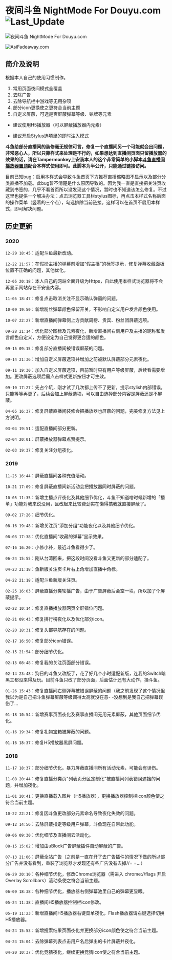 # 夜间斗鱼 NightMode For Douyu.com ![Last_Update](https://img.shields.io/badge/%E6%9C%80%E5%90%8E%E6%9B%B4%E6%96%B0-2020.12.29-blue)

![夜间斗鱼 NightMode For Douyu.com](https://userstyles.org/style_screenshots/158117_after.png?r=1609251549)

![AsiFadeaway.com](https://www.asifadeaway.com/imgs/Logo.png)

## 简介及说明

根据本人自己的使用习惯制作。

1. 常用页面夜间模式全覆盖
2. 去除广告
3. 去除导航栏中游戏等无用杂项
4. 部分icon更换使之更符合当前主题
5. 自定义屏蔽，可选是否屏蔽弹幕等级、铭牌等元素

- 建议使用H5播放器（可以屏蔽播放器内元素）

- 建议开启Stylus选项里的即时注入模式

**斗鱼给部分直播间的装修毫无规律可言，修复一个直播间另一个可能就会出问题，非常恶心人，所以只靠样式来处理是不行的，如果想达到直播间页面只留播放器的效果的话，请在Tampermonkey上安装本人的这个非常简单的小脚本[斗鱼直播间播放器置顶](https://greasyfork.org/zh-CN/scripts/399600)配合本样式使用即可。此脚本为半公开，只能通过链接访问。**

目前已知bug：启用本样式会导致斗鱼首页下方推荐直播缩略图不显示以及部分分类直播不加载。此bug暂不清楚是什么原因导致的。因为我一直是直接把关注页收藏到书签的，几乎不看首页所以没发现这个情况，暂时也不知道该怎么修复。不过这里也提供一个解决办法：点击浏览器工具栏stylus图标，再点击本样式名称后面的操作菜单（竖着的三个点），勾选排除当前链接。这样可以在首页不启用本样式，即可解决问题。

## 历史更新

### 2020

`12-29 18:45`：适配斗鱼最新改动。

`12-22 21:57`：在假扮主播的弹幕前增加“假主播”的标签提示，修复弹幕收藏面板位置不正确的问题，其他优化。

`12-05 20:18`：本人自己的网站全面升级为Https，自此使用本样式浏览器将不会再显示网站存在不安全内容。

`11-05 18:47`：修复点击取消关注不显示确认弹窗的问题。

`10-09 19:50`：新增粉丝弹幕颜色保留开关，不影响自定义用户发言颜色使用。

`10-07 22:27`：新增直播间弹幕侧上方贡献周榜、贵宾、粉丝团屏蔽选项。

`09-28 21:14`：优化部分图标及元素夜化，新增直播间右侧用户及主播的昵称和发言颜色自定义，方便设定为自己觉得更合适的颜色。

`09-15 09:15`：修复部分直播间被错误屏蔽的问题。

`09-14 21:36`：增加自定义屏蔽选项并增加之前被默认屏蔽部分元素夜化。

`09-11 19:30`：加入自定义屏蔽选项，目前暂时只有用户等级屏蔽，后续看需要增加。更改屏蔽选项后需点击样式更新按钮才可生效。

`09-10 17:27`：先占个坑，刚才试了几次都上传不了更新，提示stylish内部错误，只能等等再更了，后续会加上屏蔽选项，可以自由选择部分内容是屏蔽还是不屏蔽。

`04-05 16:37`：修复屏蔽直播间装修会把播放器也屏蔽的问题，完美修复方法见上方说明。

`03-04 19:51`：适配直播间部分更新。

`02-04 20:01`：屏蔽播放器弹幕点赞提示。

`02-03 19:37`：修复关注分组夜化。

### 2019

`11-25 16:44`：屏蔽直播间各种充值活动。

`10-21 17:09`：修复屏蔽直播间新活动会把播放器同时屏蔽的问题。

`10-05 11:35`：新增主播点评夜化及其他细节优化，斗鱼不知道啥时候新增的「播单」功能对我来说没用，且改起来比较费劲实在懒得搞我就直接屏蔽了。

`09-02 17:26`：细节优化。

`08-16 19:48`：新增关注页“添加分组”功能夜化以及其他细节优化。

`08-03 17:38`：优化直播间“收藏的弹幕”显示效果。

`07-16 16:20`：小修小补，最近斗鱼看得少了。

`06-24 15:55`：刚从台湾回来，把这段时间没看斗鱼又更新的部分适配了。

`04-23 21:18`：鱼新版关注页卡片右上角增加直播中角标。

`04-22 21:18`：适配斗鱼新版关注页。

`02-25 16:03`：屏蔽直播分类轮播广告，由于广告屏蔽后会空一块，所以加了个屏蔽提示。

`02-22 10:14`：修复直播播放器网页全屏错位问题。

`02-21 09:43`：修复排行榜夜化以及优化部分icon。

`02-20 18:31`：修复头部导航存在的问题。

`02-17 16:50`：修复部分icon错误。

`02-15 21:54`：部分细节优化。

`02-15 08:48`：修复我的关注页面部分错误。

`02-14 23:48`：狗日的斗鱼又改版了，花了好几个小时适配新版，连我的Switch暗黑三都没来得及玩。目前斗鱼只改了部分页面，后面估计还有大动作，操斗鱼。

`01-26 15:43`：修复直播间右侧弹幕被错误屏蔽的问题（我之前发现了这个情况但我以为是自己把斗鱼弹幕屏蔽等级调得太高就没在意- -没想到是我自己把弹幕误伤了...

`01-18 10:54`：新增赛事页面夜化及赛事直播间无用元素屏蔽，其他页面细节优化。

`01-16 19:34`：修复礼物宝箱被屏蔽的问题。

`01-16 18:37`：修复H5播放器黑屏问题。

### 2018

`11-17 18:37`：部分细节优化。暴力屏蔽直播间所有活动元素，可能会有误伤。

`11-08 20:44`：修复直播分类页"列表页分区定制化"被直播间列表错误遮挡的问题，并增加夜化。

`11-01 20:41`：更换直播载入图片（H5播放器），更换播放器控制栏icon颜色使之符合当前主题。

`10-22 22:21`：修复因斗鱼更改部分元素命名导致夜化失效的问题。

`09-12 14:56`：去除屏蔽指定等级用户弹幕，斗鱼现在自带此功能。

`09-06 09:30`：优化细节及直播间去活动化。

`08-15 15:02`：增加由uBlock广告屏蔽插件自动屏蔽的广告。

`07-13 21:06`：屏蔽全站广告（之前是一直在开了去广告插件的情况下做的所以部分广告并没有看到，重装了浏览器才发现还有些广告没有去掉//= =...）

`06-29 20:10`：各种细节优化，修改Chrome浏览器（需进入 chrome://flags 开启 Overlay Scrollbars）滚动条使之符合当前主题。

`06-09 18:38`：各种细节优化，播放器右侧弹幕池里自己的弹幕更显眼。

`05-24 11:38`：直播间H5播放器控制栏icon修改。

`05-19 11:23`：新增直播间H5播放器右键菜单夜化，Flash播放器请右键选择切换H5播放器。

`04-24 15:53`：新增搜索结果页面夜化并更换部分icon颜色使之符合当前主题。

`04-24 15:04`：去除弹幕列表点击用户名后弹出的卡片屏蔽并夜化。

`04-20 10:37`：优化竞猜夜化，继续更换竞猜icon使之符合当前主题。
